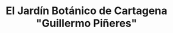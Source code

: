 ---
layout: home
klass: compositionBlocks
title: El Jardín Botánico de Cartagena "Guillermo Piñeres"
background:  /assets/images/Picture1-JBGP.jpeg
height: 50hv
navbar:
    color: white
    hasWhiteText: false
    floating: true
composition:
  - type: heroImage
  - type: split
    data: es.The-Garden.TheGarden
  - type: split
    data: es.The-Garden.Mission
  - type: split
    data: es.The-Garden.polarBear
permalink: /es/the-garden
navbar:
---